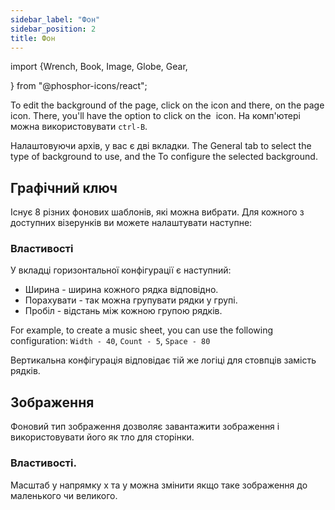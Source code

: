 ```yaml
---
sidebar_label: "Фон"
sidebar_position: 2
title: Фон
---
```


import {Wrench, Book, Image, Globe, Gear,

} from "@phosphor-icons/react";

To edit the background of the page, click on the <Wrench/> icon and there, on the <Book/> page icon. There, you'll have the option to click on the <Image/> icon. На комп'ютері можна використовувати `ctrl-B`.

Налаштовуючи архів, у вас є дві вкладки. The <Globe/> General tab to select the type of background to use, and the <Gear/> To configure the selected background.

## <Globe/> Графічний ключ

Існує 8 різних фонових шаблонів, які можна вибрати. Для кожного з доступних візерунків ви можете налаштувати наступне:


### <Gear/> Властивості

У вкладці горизонтальної конфігурації є наступний:

- Ширина - ширина кожного рядка відповідно.
- Порахувати - так можна групувати рядки у групі.
- Пробіл - відстань між кожною групою рядків.

For example, to create a music sheet, you can use the following configuration: `Width - 40`, `Count - 5`, `Space - 80`

Вертикальна конфігурація відповідає тій же логіці для стовпців замість рядків.

## <Globe/> Зображення

Фоновий тип зображення дозволяє завантажити зображення і використовувати його як тло для сторінки.

### <Gear/> Властивості.

Масштаб у напрямку х та у можна змінити якщо таке зображення до маленького чи великого.
